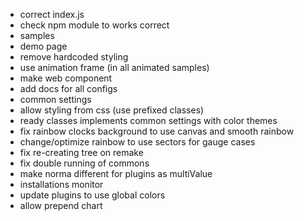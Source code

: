 - correct index.js
- check npm module to works correct
- samples
- demo page
- remove hardcoded styling
- use animation frame (in all animated samples)
- make web component
- add docs for all configs
- common settings
- allow styling from css (use prefixed classes)
- ready classes implements common settings with color themes
- fix rainbow clocks background to use canvas and smooth rainbow
- change/optimize rainbow to use sectors for gauge cases
- fix re-creating tree on remake
- fix double running of commons
- make norma different for plugins as multiValue
- installations monitor
- update plugins to use global colors
- allow prepend chart